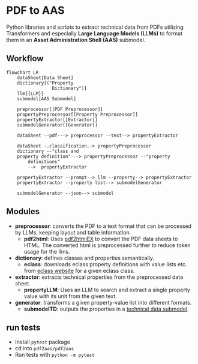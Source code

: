 # PDF to AAS

Python libraries and scripts to extract technical data from PDFs utilizing Transformers and especially **Large Language Models (LLMs)** to format them in an **Asset Administration Shell (AAS)** submodel.

## Workflow

```mermaid
flowchart LR
    dataSheet[Data Sheet]
    dictionary[("Property 
                 Dictionary")]
    llm{{LLM}}
    submodel[AAS Submodel]

    preprocessor[[PDF Preprocessor]]
    propertyPreprocessor[[Property Preprocessor]]
    propertyExtractor[[Extractor]]
    submodelGenerator[[Generator]]

    dataSheet --pdf---> preprocessor --text--> propertyExtractor

    dataSheet -.classification.-> propertyPreprocessor
    dictionary --"class and
    property definition"---> propertyPreprocessor --"property 
        definitions"
        -->  propertyExtractor

    propertyExtractor --prompt--> llm --property--> propertyExtractor
    propertyExtractor --property list--> submodelGenerator

    submodelGenerator --json--> submodel
```

## Modules

* **preprocessor**: converts the PDF to a text format that can be processed by LLMs, keeping layout and table information.
  * **pdf2html**: Uses [pdf2htmlEX](https://github.com/pdf2htmlEX/pdf2htmlEX) to convert the PDF data sheets to HTML.
    The converted html is preprocessed further to reduce token usage for the llms.
* **dictionary**: defines classes and properties semantically.
  * **eclass**: downloads eclass property definitions with value lists etc. from [eclass website](https://eclass.eu/en/eclass-standard/search-content) for a given eclass class.
* **extractor**: extracts technical properties from the preprocessed data sheet.
  * **propertyLLM**: Uses an LLM to search and extract a single property value with its unit from the given text.
* **generator**: transforms a given property-value list into different formats.
  * **submodelTD**: outputs the properties in a [technical data submodel](https://github.com/admin-shell-io/submodel-templates/tree/main/published/Technical_Data/1/2).

## run tests

* Install `pytest` package
* cd into `pdf2aas/pdf2aas`
* Run tests with `python -m pytest`
